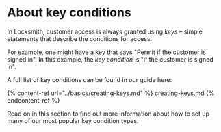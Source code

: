 # About key conditions

In Locksmith, customer access is always granted using _keys_ – simple statements that describe the conditions for access.&#x20;

For example, one might have a key that says "Permit if the customer is signed in". In this example, the _key condition_ is "if the customer is signed in".

A full list of key conditions can be found in our guide here:

{% content-ref url="../basics/creating-keys.md" %}
[creating-keys.md](../basics/creating-keys.md)
{% endcontent-ref %}

Read on in this section to find out more information about how to set up many of our most popular key condition types.
